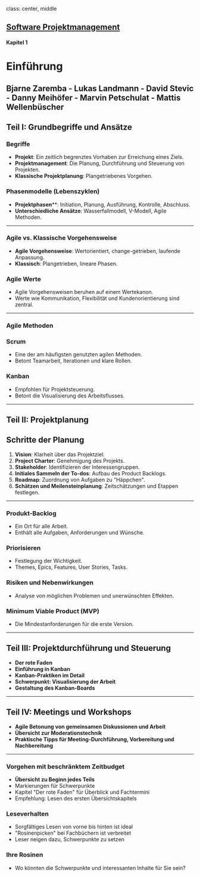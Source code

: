 class: center, middle

## [Software Projektmanagement](index.html)

#### Kapitel 1

# Einführung

Bjarne Zaremba - Lukas Landmann - David Stevic - Danny Meihöfer - Marvin Petschulat - Mattis Wellenbüscher
---

## Teil I: Grundbegriffe und Ansätze

### Begriffe
- **Projekt**: Ein zeitlich begrenztes Vorhaben zur Erreichung eines Ziels.
- **Projektmanagement**: Die Planung, Durchführung und Steuerung von Projekten.
- **Klassische Projektplanung**: Plangetriebenes Vorgehen.
### Phasenmodelle (Lebenszyklen)
- **Projektphasen****: Initiation, Planung, Ausführung, Kontrolle, Abschluss.
- **Unterschiedliche Ansätze**: Wasserfallmodell, V-Modell, Agile Methoden.
---

### Agile vs. Klassische Vorgehensweise
- **Agile Vorgehensweise**: Wertorientiert, change-getrieben, laufende Anpassung.
- **Klassisch**: Plangetrieben, lineare Phasen.

### Agile Werte
- Agile Vorgehensweisen beruhen auf einem Wertekanon.
- Werte wie Kommunikation, Flexibilität und Kundenorientierung sind zentral.
---

### Agile Methoden
### Scrum
- Eine der am häufigsten genutzten agilen Methoden.
- Betont Teamarbeit, Iterationen und klare Rollen.
### Kanban
- Empfohlen für Projektsteuerung.
- Betont die Visualisierung des Arbeitsflusses.

---



## Teil II: Projektplanung

## Schritte der Planung
1. **Vision**: Klarheit über das Projektziel.
2. **Project Charter**: Genehmigung des Projekts.
3. **Stakeholder**: Identifizieren der Interessengruppen.
4. **Initiales Sammeln der To-dos**: Aufbau des Product Backlogs.
5. **Roadmap**: Zuordnung von Aufgaben zu "Häppchen".
6. **Schätzen und Meilensteinplanung**: Zeitschätzungen und Etappen festlegen.
---

### Produkt-Backlog
- Ein Ort für alle Arbeit.
- Enthält alle Aufgaben, Anforderungen und Wünsche.
### Priorisieren
- Festlegung der Wichtigkeit.
- Themes, Epics, Features, User Stories, Tasks.
### Risiken und Nebenwirkungen
- Analyse von möglichen Problemen und unerwünschten Effekten.
### Minimum Viable Product (MVP)
- Die Mindestanforderungen für die erste Version.
---



## **Teil III: Projektdurchführung und Steuerung**

- **Der rote Faden**
- **Einführung in Kanban**
- **Kanban-Praktiken im Detail**
- **Schwerpunkt: Visualisierung der Arbeit**
- **Gestaltung des Kanban-Boards**


---

## **Teil IV: Meetings und Workshops**

- **Agile Betonung von gemeinsamen Diskussionen und Arbeit**
- **Übersicht zur Moderationstechnik**
- **Praktische Tipps für Meeting-Durchführung, Vorbereitung und Nachbereitung**

---

### **Vorgehen mit beschränktem Zeitbudget**

- **Übersicht zu Beginn jedes Teils**
- Markierungen für Schwerpunkte
- Kapitel "Der rote Faden" für Überblick und Fachtermini
- Empfehlung: Lesen des ersten Übersichtskapitels

### **Leseverhalten**

- Sorgfältiges Lesen von vorne bis hinten ist ideal
- "Rosinenpicken" bei Fachbüchern ist verbreitet
- Leser neigen dazu, Schwerpunkte zu setzen

### **Ihre Rosinen**

- Wo könnten die Schwerpunkte und interessanten Inhalte für Sie sein?
